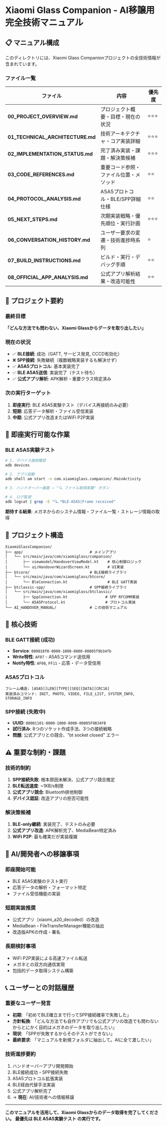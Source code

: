 # Xiaomi Glass Companion - AI移譲用完全技術マニュアル

## 📋 マニュアル構成

このディレクトリには、Xiaomi Glass Companionプロジェクトの全技術情報が含まれています。

### ファイル一覧

| ファイル | 内容 | 優先度 |
|---------|------|--------|
| **00_PROJECT_OVERVIEW.md** | プロジェクト概要・目標・現在の状況 | ⭐⭐⭐ |
| **01_TECHNICAL_ARCHITECTURE.md** | 技術アーキテクチャ・コア実装詳細 | ⭐⭐⭐ |
| **02_IMPLEMENTATION_STATUS.md** | 完了済み実装・課題・解決策候補 | ⭐⭐⭐ |
| **03_CODE_REFERENCES.md** | 重要コード参照・ファイル位置・メソッド | ⭐⭐ |
| **04_PROTOCOL_ANALYSIS.md** | A5A5プロトコル・BLE/SPP詳細仕様 | ⭐⭐ |
| **05_NEXT_STEPS.md** | 次期実装戦略・優先順位・実行計画 | ⭐⭐⭐ |
| **06_CONVERSATION_HISTORY.md** | ユーザー要求の変遷・技術進捗時系列 | ⭐ |
| **07_BUILD_INSTRUCTIONS.md** | ビルド・実行・デバッグ手順 | ⭐⭐ |
| **08_OFFICIAL_APP_ANALYSIS.md** | 公式アプリ解析結果・改造可能性 | ⭐⭐ |

## 🎯 プロジェクト要約

### 最終目標
**「どんな方法でも問わない、Xiaomi Glassからデータを取り出したい」**

### 現在の状況
- ✅ **BLE接続**: 成功（GATT, サービス発見, CCCD有効化）
- ❌ **SPP接続**: 失敗継続（複数戦略実装するも解決せず）
- ✅ **A5A5プロトコル**: 基本実装完了
- ✅ **BLE A5A5送信**: 実装完了（テスト待ち）
- ✅ **公式アプリ解析**: APK解析・重要クラス特定済み

### 次の実行ターゲット
1. **即座実行**: BLE A5A5実験テスト（デバイス再接続のみ必要）
2. **短期**: 応答データ解析・ファイル受信実装
3. **中期**: 公式アプリ改造またはWiFi P2P実装

## 🚀 即座実行可能な作業

### BLE A5A5実験テスト
```bash
# 1. デバイス接続確認
adb devices

# 2. アプリ起動
adb shell am start -n com.xiaomiglass.companion/.MainActivity

# 3. ハンドオーバー画面 → "🔍 ファイル取得実験" ボタン

# 4. ログ監視
adb logcat | grep -E "🔍.*BLE-A5A5|Frame received"
```

**期待する結果**: メガネからのシステム情報・ファイル一覧・ストレージ情報の取得

## 📁 プロジェクト構造

```
XiaomiGlassCompanion/
├── app/                              # メインアプリ
│   └── src/main/java/com/xiaomiglass/companion/
│       ├── viewmodel/HandoverViewModel.kt    # 核心制御ロジック
│       └── ui/HandoverWizardScreen.kt        # UI実装
├── btcore/                           # BLE接続ライブラリ
│   └── src/main/java/com/xiaomiglass/btcore/
│       └── BleConnection.kt                  # BLE GATT実装
├── btclassic-spp/                    # SPP接続ライブラリ
│   └── src/main/java/com/xiaomiglass/btclassic/
│       ├── SppConnection.kt                 # SPP RFCOMM実装
│       └── A5A5Protocol.kt                  # プロトコル実装
└── AI_HANDOVER_MANUAL/               # この技術マニュアル
```

## 🔧 核心技術

### BLE GATT接続 (成功)
- **Service**: `000018f0-0000-1000-8000-00805f9b34fb`
- **Write特性**: `AF07` - A5A5コマンド送信用
- **Notify特性**: `AF08`, `FF11` - 応答・データ受信用

### A5A5プロトコル
```
フレーム構造: [A5A5][LEN][TYPE][SEQ][DATA][CRC16]
実装済みコマンド: INIT, PHOTO, VIDEO, FILE_LIST, SYSTEM_INFO, STORAGE_INFO
```

### SPP接続 (失敗中)
- **UUID**: `00001101-0000-1000-8000-00805F9B34FB`
- **試行済み**: 8つのソケット作成手法、3つの接続戦略
- **問題**: 公式アプリとの競合、"bt socket closed" エラー

## ⚠️ 重要な制約・課題

### 技術的制約
1. **SPP接続失敗**: 根本原因未解決、公式アプリ競合推定
2. **BLE転送速度**: ~1KB/s制限
3. **公式アプリ競合**: Bluetooth排他制御
4. **デバイス認証**: 改造アプリの拒否可能性

### 解決策候補
1. **BLE-only継続**: 実装完了、テストのみ必要
2. **公式アプリ改造**: APK解析完了、MediaBean特定済み
3. **WiFi P2P**: 最も確実だが実装複雑

## 🎯 AI/開発者への移譲事項

### 即座開始可能
- BLE A5A5実験のテスト実行
- 応答データの解析・フォーマット特定
- ファイル受信機能の実装

### 短期実装推奨
- 公式アプリ（xiaomi_a20_decoded）の改造
- MediaBean・FileTransferManager機能の抽出
- 改造版APKの作成・署名

### 長期検討事項
- WiFi P2P実装による高速ファイル転送
- メガネとの双方向通信実現
- 包括的データ取得システム構築

## 📞 ユーザーとの対話履歴

### 重要なユーザー発言
- **初期**: 「初めてBLE確立まで行ってSPP接続確率で失敗した」
- **方針転換**: 「どんな方法でも自作アプリでも公式アプリの改造でも問わないからとにかく目的はメガネのデータを取り出したい」
- **現状**: 「SPPが失敗するからそのテストができない」
- **最終要求**: 「マニュアルを新規フォルダに抽出して。AIに全て渡したい」

### 技術進捗要約
1. ハンドオーバーアプリ開発開始
2. BLE接続成功・SPP接続失敗
3. A5A5プロトコル拡張実装
4. BLE経由代替手法実装
5. 公式アプリ解析完了
6. → **現在**: AI/技術者への情報移譲

---

**このマニュアルを活用して、Xiaomi Glassからのデータ取得を完了してください。**
**最優先は BLE A5A5実験テスト の実行です。**
